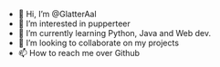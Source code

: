- 👋 Hi, I’m @GlatterAal
- 👀 I’m interested in pupperteer
- 🌱 I’m currently learning Python, Java and Web dev.
- 💞️ I’m looking to collaborate on my projects
- 📫 How to reach me over Github

